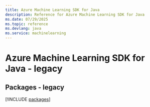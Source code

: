 ```yaml
---
title: Azure Machine Learning SDK for Java
description: Reference for Azure Machine Learning SDK for Java
ms.date: 07/29/2025
ms.topic: reference
ms.devlang: java
ms.service: machinelearning
---
```

# Azure Machine Learning SDK for Java - legacy
## Packages - legacy
[!INCLUDE [packages](machine-learning-index.md)]